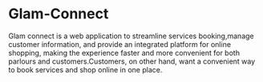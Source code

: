 # Glam-Connect

Glam connect is a web application to streamline services booking,manage customer information, and provide an integrated platform for online shopping, making the experience faster and more convenient for both parlours and customers.Customers, on other hand, want a convenient way to book services and shop online in one place.

